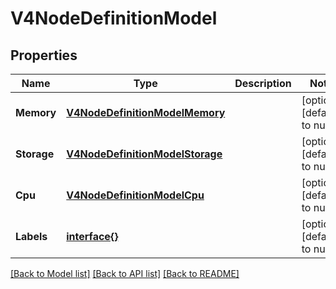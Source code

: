 # V4NodeDefinitionModel

## Properties
Name | Type | Description | Notes
------------ | ------------- | ------------- | -------------
**Memory** | [**V4NodeDefinitionModelMemory**](V4NodeDefinitionModel_memory.md) |  | [optional] [default to null]
**Storage** | [**V4NodeDefinitionModelStorage**](V4NodeDefinitionModel_storage.md) |  | [optional] [default to null]
**Cpu** | [**V4NodeDefinitionModelCpu**](V4NodeDefinitionModel_cpu.md) |  | [optional] [default to null]
**Labels** | [**interface{}**](interface{}.md) |  | [optional] [default to null]

[[Back to Model list]](../README.md#documentation-for-models) [[Back to API list]](../README.md#documentation-for-api-endpoints) [[Back to README]](../README.md)


